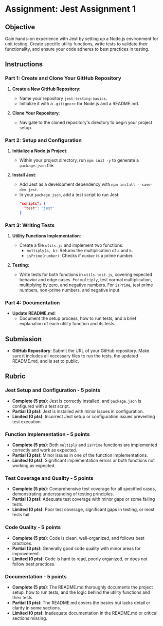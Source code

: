# Assignment: Jest Assignment 1

## Objective

Gain hands-on experience with Jest by setting up a Node.js environment for unit testing. Create specific utility functions, write tests to validate their functionality, and ensure your code adheres to best practices in testing.

## Instructions

### Part 1: Create and Clone Your GitHub Repository

1. **Create a New GitHub Repository**:

   - Name your repository `jest-testing-basics`.
   - Initialize it with a `.gitignore` for Node.js and a README.md.

2. **Clone Your Repository**:
   - Navigate to the cloned repository's directory to begin your project setup.

### Part 2: Setup and Configuration

1. **Initialize a Node.js Project**:

   - Within your project directory, run `npm init -y` to generate a `package.json` file.

2. **Install Jest**:
   - Add Jest as a development dependency with `npm install --save-dev jest`.
   - In your `package.json`, add a test script to run Jest:
     ```json
     "scripts": {
       "test": "jest"
     }
     ```

### Part 3: Writing Tests

1. **Utility Functions Implementation**:

   - Create a file `utils.js` and implement two functions:
     - `multiply(a, b)`: Returns the multiplication of `a` and `b`.
     - `isPrime(number)`: Checks if `number` is a prime number.

2. **Testing**:
   - Write tests for both functions in `utils.test.js`, covering expected behavior and edge cases. For `multiply`, test normal multiplication, multiplying by zero, and negative numbers. For `isPrime`, test prime numbers, non-prime numbers, and negative input.

### Part 4: Documentation

- **Update README.md**:
  - Document the setup process, how to run tests, and a brief explanation of each utility function and its tests.

## Submission

- **GitHub Repository**: Submit the URL of your GitHub repository. Make sure it includes all necessary files to run the tests, the updated README.md, and is set to public.

## Rubric

### Jest Setup and Configuration - 5 points

- **Complete (5 pts)**: Jest is correctly installed, and `package.json` is configured with a test script.
- **Partial (3 pts)**: Jest is installed with minor issues in configuration.
- **Limited (0 pts)**: Incorrect Jest setup or configuration issues preventing test execution.

### Function Implementation - 5 points

- **Complete (5 pts)**: Both `multiply` and `isPrime` functions are implemented correctly and work as expected.
- **Partial (3 pts)**: Minor issues in one of the function implementations.
- **Limited (0 pts)**: Significant implementation errors or both functions not working as expected.

### Test Coverage and Quality - 5 points

- **Complete (5 pts)**: Comprehensive test coverage for all specified cases, demonstrating understanding of testing principles.
- **Partial (3 pts)**: Adequate test coverage with minor gaps or some failing tests.
- **Limited (0 pts)**: Poor test coverage, significant gaps in testing, or most tests fail.

### Code Quality - 5 points

- **Complete (5 pts)**: Code is clean, well-organized, and follows best practices.
- **Partial (3 pts)**: Generally good code quality with minor areas for improvement.
- **Limited (0 pts)**: Code is hard to read, poorly organized, or does not follow best practices.

### Documentation - 5 points

- **Complete (5 pts)**: The README.md thoroughly documents the project setup, how to run tests, and the logic behind the utility functions and their tests.
- **Partial (3 pts)**: The README.md covers the basics but lacks detail or clarity in some sections.
- **Limited (0 pts)**: Inadequate documentation in the README.md or critical sections missing.
